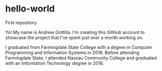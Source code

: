 # hello-world
First repository

Yo! My name is Andrew Gottilla. I'm creating this GitHub account to showcase the project that I've spent just over a month working on.

I graduated from Farmingdale State College with a degree in Computer Programming and Information Systems in 2018. Before attending Farmingdale State, I attended Nassau Community College and graduated with an Information Technology degree in 2016.
